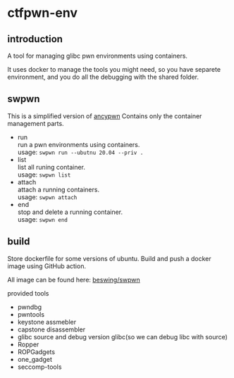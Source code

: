 # ctfpwn-env



## introduction

A tool for managing glibc pwn environments using containers.

It uses docker to manage the tools you might need, so you have separete environment, and you do all the debugging with the shared folder.

## swpwn

This is a simplified version of [ancypwn](https://github.com/Escapingbug/ancypwn)
Contains only the container management parts.
- run     
  run a pwn environments using containers.  
  usage:  `swpwn run --ubutnu 20.04 --priv .`
- list    
  list all runing container.                
  usage:  `swpwn list`
- attach  
  attach a running containers.              
  usage:  `swpwn attach`
- end     
  stop and delete a running container.      
  usage:  `swpwn end` 

## build

Store dockerfile for some versions of ubuntu.
Build and push a docker image using GitHub action.

All image can be found here: [beswing/swpwn](https://hub.docker.com/repository/docker/beswing/swpwn)

provided tools

- pwndbg
- pwntools
- keystone assmebler
- capstone disassembler
- glibc source and debug version glibc(so we can debug libc with source)
- Ropper
- ROPGadgets
- one_gadget
- seccomp-tools

